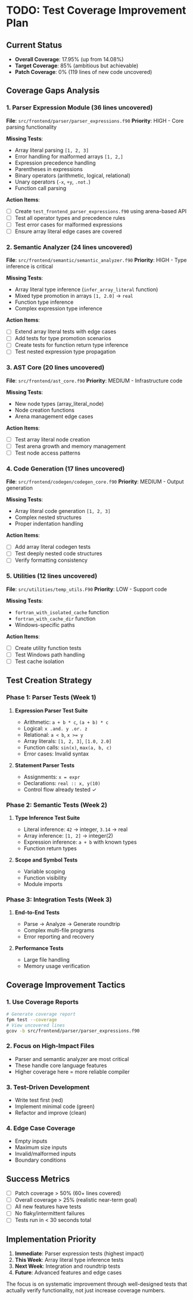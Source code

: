 # TODO: Test Coverage Improvement Plan

## Current Status
- **Overall Coverage**: 17.95% (up from 14.08%)
- **Target Coverage**: 85% (ambitious but achievable)
- **Patch Coverage**: 0% (119 lines of new code uncovered)

## Coverage Gaps Analysis

### 1. Parser Expression Module (36 lines uncovered)
**File**: `src/frontend/parser/parser_expressions.f90`
**Priority**: HIGH - Core parsing functionality

**Missing Tests**:
- Array literal parsing `[1, 2, 3]`
- Error handling for malformed arrays `[1, 2,]`
- Expression precedence handling
- Parentheses in expressions
- Binary operators (arithmetic, logical, relational)
- Unary operators (`-x`, `+y`, `.not.`)
- Function call parsing

**Action Items**:
- [ ] Create `test_frontend_parser_expressions.f90` using arena-based API
- [ ] Test all operator types and precedence rules
- [ ] Test error cases for malformed expressions
- [ ] Ensure array literal edge cases are covered

### 2. Semantic Analyzer (24 lines uncovered)
**File**: `src/frontend/semantic/semantic_analyzer.f90`
**Priority**: HIGH - Type inference is critical

**Missing Tests**:
- Array literal type inference (`infer_array_literal` function)
- Mixed type promotion in arrays `[1, 2.0]` → `real`
- Function type inference
- Complex expression type inference

**Action Items**:
- [ ] Extend array literal tests with edge cases
- [ ] Add tests for type promotion scenarios
- [ ] Create tests for function return type inference
- [ ] Test nested expression type propagation

### 3. AST Core (20 lines uncovered)
**File**: `src/frontend/ast_core.f90`
**Priority**: MEDIUM - Infrastructure code

**Missing Tests**:
- New node types (array_literal_node)
- Node creation functions
- Arena management edge cases

**Action Items**:
- [ ] Test array literal node creation
- [ ] Test arena growth and memory management
- [ ] Test node access patterns

### 4. Code Generation (17 lines uncovered)
**File**: `src/frontend/codegen/codegen_core.f90`
**Priority**: MEDIUM - Output generation

**Missing Tests**:
- Array literal code generation `[1, 2, 3]`
- Complex nested structures
- Proper indentation handling

**Action Items**:
- [ ] Add array literal codegen tests
- [ ] Test deeply nested code structures
- [ ] Verify formatting consistency

### 5. Utilities (12 lines uncovered)
**File**: `src/utilities/temp_utils.F90`
**Priority**: LOW - Support code

**Missing Tests**:
- `fortran_with_isolated_cache` function
- `fortran_with_cache_dir` function
- Windows-specific paths

**Action Items**:
- [ ] Create utility function tests
- [ ] Test Windows path handling
- [ ] Test cache isolation

## Test Creation Strategy

### Phase 1: Parser Tests (Week 1)
1. **Expression Parser Test Suite**
   - Arithmetic: `a + b * c`, `(a + b) * c`
   - Logical: `x .and. y .or. z`
   - Relational: `a < b`, `x >= y`
   - Array literals: `[1, 2, 3]`, `[1.0, 2.0]`
   - Function calls: `sin(x)`, `max(a, b, c)`
   - Error cases: Invalid syntax

2. **Statement Parser Tests**
   - Assignments: `x = expr`
   - Declarations: `real :: x, y(10)`
   - Control flow already tested ✓

### Phase 2: Semantic Tests (Week 2)
1. **Type Inference Test Suite**
   - Literal inference: `42` → integer, `3.14` → real
   - Array inference: `[1, 2]` → integer(2)
   - Expression inference: `a + b` with known types
   - Function return types

2. **Scope and Symbol Tests**
   - Variable scoping
   - Function visibility
   - Module imports

### Phase 3: Integration Tests (Week 3)
1. **End-to-End Tests**
   - Parse → Analyze → Generate roundtrip
   - Complex multi-file programs
   - Error reporting and recovery

2. **Performance Tests**
   - Large file handling
   - Memory usage verification

## Coverage Improvement Tactics

### 1. Use Coverage Reports
```bash
# Generate coverage report
fpm test --coverage
# View uncovered lines
gcov -b src/frontend/parser/parser_expressions.f90
```

### 2. Focus on High-Impact Files
- Parser and semantic analyzer are most critical
- These handle core language features
- Higher coverage here = more reliable compiler

### 3. Test-Driven Development
- Write test first (red)
- Implement minimal code (green)
- Refactor and improve (clean)

### 4. Edge Case Coverage
- Empty inputs
- Maximum size inputs
- Invalid/malformed inputs
- Boundary conditions

## Success Metrics
- [ ] Patch coverage > 50% (60+ lines covered)
- [ ] Overall coverage > 25% (realistic near-term goal)
- [ ] All new features have tests
- [ ] No flaky/intermittent failures
- [ ] Tests run in < 30 seconds total

## Implementation Priority
1. **Immediate**: Parser expression tests (highest impact)
2. **This Week**: Array literal type inference tests
3. **Next Week**: Integration and roundtrip tests
4. **Future**: Advanced features and edge cases

The focus is on systematic improvement through well-designed tests that actually verify functionality, not just increase coverage numbers.